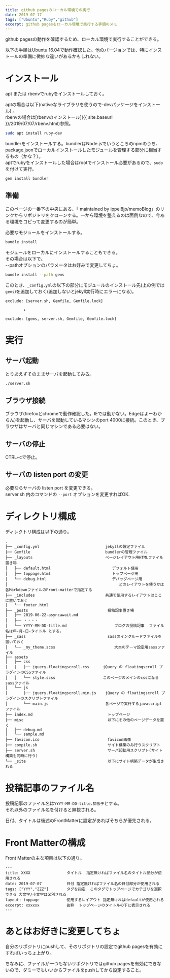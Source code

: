 ```yaml
---
title: github pagesのローカル環境での実行
date: 2019-07-17
tags: ["Ubuntu","Ruby","github"]
excerpt: github pagesをローカル環境で実行する手順のメモ
---
```


github pagesの動作を確認するため、ローカル環境で実行することができる。

以下の手順はUbuntu 16.04で動作確認した。他のバージョンでは、特にインストールの準備に微妙な違いがあるかもしれない。  

# インストール

apt または rbenvでrubyをインストールしておく。

aptの場合は以下(nativeなライブラリを使うので-devパッケージをインストール) 。  
rbenvの場合は[rbenvのインストール]({{ site.baseurl }}/2019/07/07/rbenv.html)参照。

```bash
sudo apt install ruby-dev
```

bundlerをインストールする。bundlerはNode.jsでいうところのnpmのうち、package.jsonでローカルインストールしたモジュールを管理する部分に相当するもの（かな？）。  
aptでrubyをインストールした場合はrootでインストール必要があるので、`sudo`を付けて実行。

```bash
gem install bundler
```

## 準備

このページの一番下の中央にある、「 maintained by ippei8jp/memoBlog」のリンクからリポジトリをクローンする。一から環境を整えるのは面倒なので、今ある環境をコピって変更するのが簡単。

必要なモジュールをインストールする。
```bash
bundle install
```

モジュールをローカルにインストールすることもできる。  
その場合は以下で。  
--pathオプションのパラメータはお好みで変更してちょ。

```bash
bundle install --path gems
```

このとき、`_config.yml`の以下の部分にモジュールのインストール先(上の例では`gems`)を追加しておく(追加しないとjekyll実行時にエラーになる)。

```
exclude: [server.sh, Gemfile, Gemfile.lock]
```
            ↓
```
exclude: [gems, server.sh, Gemfile, Gemfile.lock]
```

# 実行

## サーバ起動

とりあえずそのままサーバを起動してみる。

```bash
./server.sh
```

## ブラウザ接続

ブラウザ(firefoxとchromeで動作確認した。IEでは動かない。Edgeはよーわからん)を起動し、サーバを起動しているマシンのport 4000に接続。このとき、ブラウザはサーバと同じマシンである必要はない。

## サーバの停止

CTRL+cで停止。

## サーバの listen port の変更

必要ならサーバの listen port を変更できる。  
server.sh 内のコマンドの `--port` オプションを変更すればOK.  


# ディレクトリ構成

ディレクトリ構成は以下の通り。  

```
.
├── _config.yml                             jekyllの設定ファイル
├── Gemfile                                 bundlerの管理ファイル
├── _layouts                                ページレイアウト用HTMLファイル置き場
│   ├── default.html                           デフォルト使用
│   ├── toppage.html                           トップページ用
│   └── debug.html                             デバッグページ用
│                                                 どのレイアウトを使うかは各MarkdownファイルのFront-matterで指定する
├── _includes                               共通で使用するレイアウトはここに置いておく
│   └── footer.html
├── _posts                                   投稿記事置き場
│   ├── 2019-06-22-asyncawait.md
│   ├── ・・・・
│   └── YYYY-MM-DD-title.md                     ブログの投稿記事  ファイル名は年-月-日-タイトル とする。
├── _sass                                    sassのインクルードファイルを置いておく
│   └── _my_theme.scss                          大本のテーマ設定用sassファイル
├── assets
│   ├── css
│   │   ├── jquery.floatingscroll.css      jQuery の floatingscroll プラグインのCSSファイル
│   │   └── style.scss                     このページのメインのcssになるsassファイル
│   └── js
│       ├── jquery.floatingscroll.min.js    jQuery の floatingscroll プラグインのスクリプトファイル
│       └── main.js                         各ページで実行するjavascriptファイル
├── index.md                                 トップページ
├── misc                                     以下にその他のページデータを置く
│   ├── debug.md
│   └── sample.md
├── favicon.ico                              favicon画像
├── compile.sh                               サイト構築のみ行うスクリプト
├── server.sh                                サーバ起動用スクリプト(サイト構築も同時に行う)
└── _site                                    以下にサイト構築データが生成される
```

# 投稿記事のファイル名

投稿記事のファイル名は`YYYY-MM-DD-title.拡張子`とする。  
それ以外のファイル名を付けると無視される。

日付、タイトルは後述のFrontMatterに設定があればそちらが優先される。

# Front Matterの構成

Front Matterの主な項目は以下の通り。

```
---
title: XXXX                タイトル  指定無ければファイル名のタイトル部分が使用される
date: 2019-07-07           日付 指定無ければファイル名の日付部分が使用される
tags: ["YYY","ZZZ"]        タグを指定  このタグでトップページでカテゴリを選択できる 大文字/小文字は区別される
layout: toppage            使用するレイアウト 指定無ければdefaultが使用される
excerpt: xxxxxx            抜粋  トップページのタイトルの下に表示される
---
```

# あとはお好きに変更してちょ

自分のリポジトリにpushして、そのリポジトリの設定でgithub pagesを有効にすればいっちょ上がり。

ちなみに、ファイルが一つもないリポジトリではgithub pagesを有効にできないので、ダミーでもいいからファイルをpushしてから設定すること。


